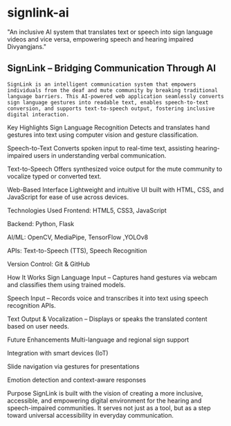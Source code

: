 # signlink-ai
"An inclusive AI system that translates text or speech into sign language videos and vice versa, empowering speech and hearing impaired Divyangjans."

## SignLink – Bridging Communication Through AI
```SignLink is an intelligent communication system that empowers individuals from the deaf and mute community by breaking traditional language barriers. This AI-powered web application seamlessly converts sign language gestures into readable text, enables speech-to-text conversion, and supports text-to-speech output, fostering inclusive digital interaction.```

Key Highlights
  Sign Language Recognition
Detects and translates hand gestures into text using computer vision and gesture classification.

 Speech-to-Text
Converts spoken input to real-time text, assisting hearing-impaired users in understanding verbal communication.

  Text-to-Speech
Offers synthesized voice output for the mute community to vocalize typed or converted text.

  Web-Based Interface
Lightweight and intuitive UI built with HTML, CSS, and JavaScript for ease of use across devices.

  Technologies Used
Frontend: HTML5, CSS3, JavaScript

Backend: Python, Flask

AI/ML: OpenCV, MediaPipe, TensorFlow ,YOLOv8 

APIs: Text-to-Speech (TTS), Speech Recognition

Version Control: Git & GitHub

  How It Works
Sign Language Input – Captures hand gestures via webcam and classifies them using trained models.

Speech Input – Records voice and transcribes it into text using speech recognition APIs.

Text Output & Vocalization – Displays or speaks the translated content based on user needs.

   Future Enhancements
Multi-language and regional sign support

Integration with smart devices (IoT)

Slide navigation via gestures for presentations

Emotion detection and context-aware responses

   Purpose
SignLink is built with the vision of creating a more inclusive, accessible, and empowering digital environment for the hearing and speech-impaired communities. It serves not just as a tool, but as a step toward universal accessibility in everyday communication.
